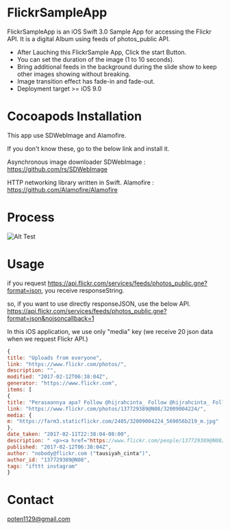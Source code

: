 # FlickrSampleApp

FlickrSampleApp is an iOS Swift 3.0 Sample App for accessing the Flickr API.
It is a digital Album using feeds of photos_public API.
- After Lauching this FlickrSample App, Click the start Button.
- You can set the duration of the image (1 to 10 seconds).
- Bring additional feeds in the background during the slide show to keep other images showing without breaking.
- Image transition effect has fade-in and fade-out.
- Deployment target >= iOS 9.0

# Cocoapods Installation

This app use SDWebImage and Alamofire.

If you don't know these, go to the below link and install it.

Asynchronous image downloader
SDWebImage : https://github.com/rs/SDWebImage

HTTP networking library written in Swift.
Alamofire : https://github.com/Alamofire/Alamofire

# Process

![Alt Test](https://github.com/potenn/FlickrSampleApp/blob/master/process.png)

# Usage

if you request https://api.flickr.com/services/feeds/photos_public.gne?format=json, you receive responseString.

so, if you want to use directly responseJSON, use the below API.
https://api.flickr.com/services/feeds/photos_public.gne?format=json&nojsoncallback=1

In this iOS application, we use only "media" key
(we receive 20 json data when we request Flickr API.)
```javascript
{
title: "Uploads from everyone",
link: "https://www.flickr.com/photos/",
description: "",
modified: "2017-02-12T06:38:04Z",
generator: "https://www.flickr.com",
items: [
{
title: "Perasaannya apa? Follow @hijrahcinta_ Follow @hijrahcinta_ Follow @hijrahcinta_",
link: "https://www.flickr.com/photos/137729389@N08/32009004224/",
media: {
m: "https://farm3.staticflickr.com/2405/32009004224_569056b219_m.jpg"
},
date_taken: "2017-02-11T22:38:04-08:00",
description: " <p><a href="https://www.flickr.com/people/137729389@N08/">tausiyah_cinta</a> posted a photo:</p> <p><a href="https://www.flickr.com/photos/137729389@N08/32009004224/" title="Perasaannya apa? Follow @hijrahcinta_ Follow @hijrahcinta_ Follow @hijrahcinta_"><img src="https://farm3.staticflickr.com/2405/32009004224_569056b219_m.jpg" width="240" height="240" alt="Perasaannya apa? Follow @hijrahcinta_ Follow @hijrahcinta_ Follow @hijrahcinta_" /></a></p> <p>via Instagram <a href="http://ift.tt/2kGn4Wb" rel="nofollow">ift.tt/2kGn4Wb</a> <a href="http://ift.tt/2f12zSN" rel="nofollow">ift.tt/2f12zSN</a></p>",
published: "2017-02-12T06:38:04Z",
author: "nobody@flickr.com ("tausiyah_cinta")",
author_id: "137729389@N08",
tags: "ifttt instagram"
}
```
# Contact
  poten1129@gmail.com
  

